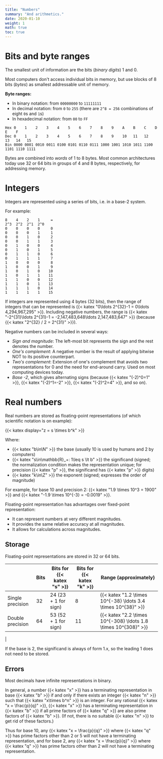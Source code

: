 ```yaml
---
title: "Numbers"
summary: "And arithmetics."
date: 2020-01-10
weight: 1
math: true
toc: true
---
```


# Bits and byte ranges

The smallest unit of information are the bits (_binary digits_) 1 and 0.

Most computers don't access individual bits in memory, but use blocks of 8 bits (_bytes_) as smallest addressable unit of memory.

**Byte ranges:**

* In binary notation: from `00000000` to `11111111`
* In decimal notation: from `0` to `255` (there are `2^8 = 256` combinations of eight `0`s and `1`s)
* In hexadecimal notation: from `00` to `FF`

```
Hex 0    1    2    3    4    5    6    7    8    9    A    B    C    D    E    F
Dec 0    1    2    3    4    5    6    7    8    9    10   11   12   13   14   15
Bin 0000 0001 0010 0011 0100 0101 0110 0111 1000 1001 1010 1011 1100 1101 1110 1111
```

Bytes are combined into _words_ of 1 to 8 bytes. Most common architectures today use 32 or 64 bits in groups of 4 and 8 bytes, respectively, for addressing memory.

# Integers

Integers are represented using a series of bits, i.e. in a base-2 system.

For example:
```
8    4    2    1     =
2^3  2^2  2^1  2^0
0    0    0    0     0
0    0    0    1     1
0    0    1    0     2
0    0    1    1     3
0    1    0    0     4
0    1    0    1     5
0    1    1    0     6
0    1    1    1     7
1    0    0    0     8
1    0    0    1     9
1    0    1    0    10
1    0    1    1    11
1    1    0    0    12
1    1    0    1    13
1    1    1    0    14
1    1    1    1    15
```

If integers are represented using 4 bytes (32 bits), then the range of integers that can be represented is {{< katex "0\ldots 2^{32}-1 = 0\ldots 4\,294\,967\,295" >}}. Including negative numbers, the range is {{< katex "-2^{31}\ldots 2^{31}-1 = -2\,147\,483\,648\ldots 2\,147\,483\,647" >}} (because {{< katex "2^{32} / 2 = 2^{31}" >}}).

Negative numbers can be included in several ways:

* _Sign and magnitude_: The left-most bit represents the sign and the rest denotes the number.
* _One's complement_: A negative number is the result of applying bitwise NOT to its positive counterpart.
* _Two's complement_: Extension of one's complement that avoids two representations for 0 and the need for end-around carry. Used on most computing devices today.
* _Base -2_, which gives alternating signs (because {{< katex "(-2)^0=1" >}}, {{< katex "(-2)^1=-2" >}}, {{< katex "(-2)^2=4" >}}, and so on).

# Real numbers

Real numbers are stored as floating-point representations (of which scientific notation is on example):

{{< katex display="z = s \times b^k" >}}

Where:
* {{< katex "b\in\N" >}} the base (usually 10 is used by humans and 2 by computers)
* {{< katex "s\in\mathbb{R}_+: 1\leq s \lt b" >}} the significand (signed; the normalization condition makes the representation unique; for precision {{< katex "p" >}}, the significand has {{< katex "p" >}} digits)
* {{< katex "k\in\Z" >}} the exponent (signed; expresses the order of magnitude)

For example, for base 10 and precision 2: {{< katex "1.9 \times 10^3 = 1900" >}} and {{< katex "-1.9 \times 10^{-3} = -0.0019" >}}.

Floating-point representation has advantages over fixed-point representation:

* It can represent numbers at very different magnitudes.
* It provides the same relative accuracy at all magnitudes.
* It allows for calculations across magnitudes.

## Storage

Floating-point representations are stored in 32 or 64 bits.

|                  | Bits | Bits for {{< katex "s" >}} | Bits for {{< katex "k" >}} | Range (approximately) |
| ---------------- | ---------- | -------------------- | ------------- | ----- |
| Single precision | 32         | 24 (23 + 1 for sign) | 8             | {{< katex "1.2 \times 10^{-38} \ldots 3.4 \times 10^{38}" >}} |
| Double precision | 64         | 53 (52 + 1 for sign) | 11            | {{< katex "2.2 \times 10^{-308} \ldots 1.8 \times 10^{308}" >}}
 |

If the base is 2, the significand is always of form 1.x, so the leading 1 does not need to be stored.

## Errors

Most decimals have infinite representations in binary.

In general, a number {{< katex "x" >}} has a terminating representation in base {{< katex "b" >}} if and only if there exists an integer {{< katex "n" >}} such that {{< katex "x\times b^n" >}} is an integer.
For any rational {{< katex "x = \frac{p}{q}" >}}, {{< katex "x" >}} has a terminating representation in {{< katex "b" >}} if all prime factors of {{< katex "q" >}} are also prime factors of {{< katex "b" >}}. (If not, there is no suitable {{< katex "n" >}} to get rid of these factors.)

Thus for base 10, any {{< katex "x = \frac{p}{q}" >}} where {{< katex "q" >}} has prime factors other than 2 or 5 will not have a terminating representation, and for base 2, any {{< katex "x = \frac{p}{q}" >}} where {{< katex "q" >}} has prime factors other than 2 will not have a terminating representation.

